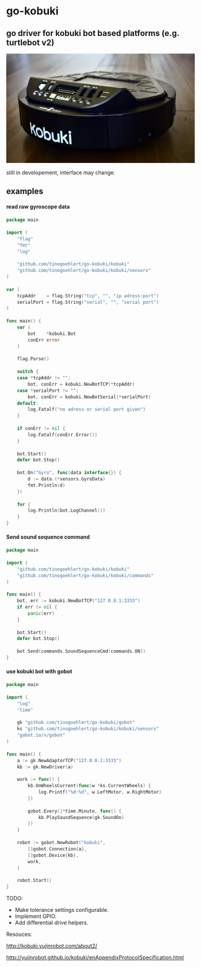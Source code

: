 # go-kobuki

## go driver for kobuki bot based platforms (e.g. turtlebot v2)

![picture missing :(](https://github.com/tinogoehlert/go-kobuki/raw/master/resources/kobuki.webp "Kobuki Bot")


still in developement, interface may change.


## examples

#### read raw gyroscope data
```go
package main

import (
	"flag"
	"fmt"
	"log"

	"github.com/tinogoehlert/go-kobuki/kobuki"
	"github.com/tinogoehlert/go-kobuki/kobuki/sensors"
)

var (
	tcpAddr    = flag.String("tcp", "", "ip adress:port")
	serialPort = flag.String("serial", "", "serial port")
)

func main() {
	var (
		bot    *kobuki.Bot
		conErr error
	)

	flag.Parse()

	switch {
	case *tcpAddr != "":
		bot, conErr = kobuki.NewBotTCP(*tcpAddr)
	case *serialPort != "":
		bot, conErr = kobuki.NewBotSerial(*serialPort)
	default:
		log.Fatalf("no adress or serial port given")
	}

	if conErr != nil {
		log.Fatalf(conErr.Error())
	}

	bot.Start()
	defer bot.Stop()

	bot.On("Gyro", func(data interface{}) {
		d := data.(*sensors.GyroData)
		fmt.Println(d)
	})

	for {
		log.Println(bot.LogChannel())
	}
}
```

#### Send sound sequence command

```go
package main

import (
	"github.com/tinogoehlert/go-kobuki/kobuki"
	"github.com/tinogoehlert/go-kobuki/kobuki/commands"
)

func main() {
	bot, err := kobuki.NewBotTCP("127.0.0.1:3333")
    if err != nil {
        panic(err)
    }

	bot.Start()
	defer bot.Stop()

	bot.Send(commands.SoundSequenceCmd(commands.ON))
}
```

#### use kobuki bot with gobot

```go
package main

import (
	"log"
	"time"

	gk "github.com/tinogoehlert/go-kobuki/gobot"
	ks "github.com/tinogoehlert/go-kobuki/kobuki/sensors"
	"gobot.io/x/gobot"
)

func main() {
	a := gk.NewAdaptorTCP("127.0.0.1:3333")
	kb := gk.NewDriver(a)

	work := func() {
		kb.OnWheelsCurrent(func(w *ks.CurrentWheels) {
			log.Printf("%d:%d", w.LeftMotor, w.RightMotor)
		})

		gobot.Every(1*time.Minute, func() {
			kb.PlaySoundSequence(gk.SoundOn)
		})
	}

	robot := gobot.NewRobot("kobuki",
		[]gobot.Connection{a},
		[]gobot.Device{kb},
		work,
	)

	robot.Start()
}
```

TODO:

- Make tolerance settings configurable.
- Implement GPIO.
- Add differential drive helpers.

Resouces:

http://kobuki.yujinrobot.com/about2/

http://yujinrobot.github.io/kobuki/enAppendixProtocolSpecification.html

